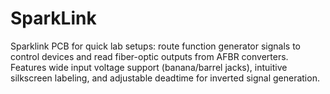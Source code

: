 # SparkLink
Sparklink PCB for quick lab setups: route function generator signals to control devices and read fiber-optic outputs from AFBR converters. Features wide input voltage support (banana/barrel jacks), intuitive silkscreen labeling, and adjustable deadtime for inverted signal generation.
